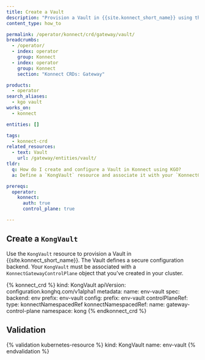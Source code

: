 ```yaml
---
title: Create a Vault
description: "Provision a Vault in {{site.konnect_short_name}} using the KongVault CRD and configure it for use with your Control Plane."
content_type: how_to

permalink: /operator/konnect/crd/gateway/vault/
breadcrumbs:
  - /operator/
  - index: operator
    group: Konnect
  - index: operator
    group: Konnect
    section: "Konnect CRDs: Gateway"

products:
  - operator
search_aliases:
  - kgo vault
works_on:
  - konnect

entities: []

tags:
  - konnect-crd
related_resources:
  - text: Vault
    url: /gateway/entities/vault/
tldr:
  q: How do I create and configure a Vault in Konnect using KGO?
  a: Define a `KongVault` resource and associate it with your `KonnectGatewayControlPlane` to manage secrets using a configured backend.

prereqs:
  operator:
    konnect:
      auth: true
      control_plane: true

---
```


## Create a `KongVault`

Use the `KongVault` resource to provision a Vault in {{site.konnect_short_name}}. The Vault defines a secure configuration backend. Your `KongVault` must be associated with a `KonnectGatewayControlPlane` object that you’ve created in your cluster.

<!-- vale off -->
{% konnect_crd %}
kind: KongVault
apiVersion: configuration.konghq.com/v1alpha1
metadata:
  name: env-vault
spec:
  backend: env
  prefix: env-vault
  config:
    prefix: env-vault
  controlPlaneRef:
    type: konnectNamespacedRef
    konnectNamespacedRef:
      name: gateway-control-plane
      namespace: kong
{% endkonnect_crd %}
<!-- vale on -->

## Validation

<!-- vale off -->
{% validation kubernetes-resource %}
kind: KongVault
name: env-vault
{% endvalidation %}
<!-- vale on -->